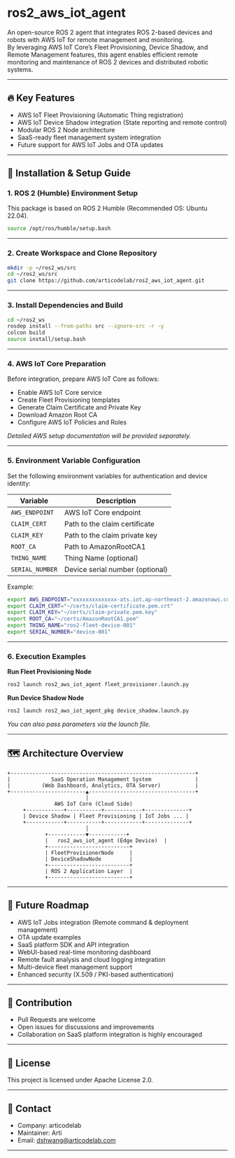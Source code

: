 
# ros2_aws_iot_agent

An open-source ROS 2 agent that integrates ROS 2-based devices and robots with AWS IoT for remote management and monitoring.  
By leveraging AWS IoT Core’s Fleet Provisioning, Device Shadow, and Remote Management features, this agent enables efficient remote monitoring and maintenance of ROS 2 devices and distributed robotic systems.

---

## 🔥 Key Features

- AWS IoT Fleet Provisioning (Automatic Thing registration)
- AWS IoT Device Shadow integration (State reporting and remote control)
- Modular ROS 2 Node architecture
- SaaS-ready fleet management system integration
- Future support for AWS IoT Jobs and OTA updates

---

## 🚀 Installation & Setup Guide

### 1. ROS 2 (Humble) Environment Setup

This package is based on ROS 2 Humble (Recommended OS: Ubuntu 22.04).

```bash
source /opt/ros/humble/setup.bash
```

---

### 2. Create Workspace and Clone Repository

```bash
mkdir -p ~/ros2_ws/src
cd ~/ros2_ws/src
git clone https://github.com/articodelab/ros2_aws_iot_agent.git
```

---

### 3. Install Dependencies and Build

```bash
cd ~/ros2_ws
rosdep install --from-paths src --ignore-src -r -y
colcon build
source install/setup.bash
```

---

### 4. AWS IoT Core Preparation

Before integration, prepare AWS IoT Core as follows:

- Enable AWS IoT Core service
- Create Fleet Provisioning templates
- Generate Claim Certificate and Private Key
- Download Amazon Root CA
- Configure AWS IoT Policies and Roles

*Detailed AWS setup documentation will be provided separately.*

---

### 5. Environment Variable Configuration

Set the following environment variables for authentication and device identity:

| Variable | Description |
|------------|-------------|
| `AWS_ENDPOINT` | AWS IoT Core endpoint |
| `CLAIM_CERT` | Path to the claim certificate |
| `CLAIM_KEY` | Path to the claim private key |
| `ROOT_CA` | Path to AmazonRootCA1 |
| `THING_NAME` | Thing Name (optional) |
| `SERIAL_NUMBER` | Device serial number (optional) |

Example:

```bash
export AWS_ENDPOINT="xxxxxxxxxxxxxx-ats.iot.ap-northeast-2.amazonaws.com"
export CLAIM_CERT="~/certs/claim-certificate.pem.crt"
export CLAIM_KEY="~/certs/claim-private.pem.key"
export ROOT_CA="~/certs/AmazonRootCA1.pem"
export THING_NAME="ros2-fleet-device-001"
export SERIAL_NUMBER="device-001"
```

---

### 6. Execution Examples

**Run Fleet Provisioning Node**

```bash
ros2 launch ros2_aws_iot_agent fleet_provisioner.launch.py
```

**Run Device Shadow Node**

```bash
ros2 launch ros2_aws_iot_agent_pkg device_shadow.launch.py
```

*You can also pass parameters via the launch file.*

---

## 🗺 Architecture Overview

```plaintext
+-----------------------------------------------------------+
|             SaaS Operation Management System              |
|          (Web Dashboard, Analytics, OTA Server)           |
+------------------------▲----------------------------------+
                         │
               AWS IoT Core (Cloud Side)
     +------------+-----------+------------+--------------+
     | Device Shadow | Fleet Provisioning | IoT Jobs ... |
     +------------+-----------+------------+--------------+
                         │
            +------------▼------------+
            |   ros2_aws_iot_agent (Edge Device)  |
            +--------------------------+
            | FleetProvisionerNode     |
            | DeviceShadowNode         |
            +--------------------------+
            | ROS 2 Application Layer  |
            +--------------------------+
```

---

## 📌 Future Roadmap

- AWS IoT Jobs integration (Remote command & deployment management)
- OTA update examples
- SaaS platform SDK and API integration
- WebUI-based real-time monitoring dashboard
- Remote fault analysis and cloud logging integration
- Multi-device fleet management support
- Enhanced security (X.509 / PKI-based authentication)

---

## 🤝 Contribution

- Pull Requests are welcome
- Open issues for discussions and improvements
- Collaboration on SaaS platform integration is highly encouraged

---

## 📄 License

This project is licensed under Apache License 2.0.

---

## 🙋 Contact

- Company: articodelab
- Maintainer: Arti
- Email: dshwang@articodelab.com

---

